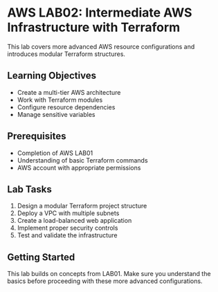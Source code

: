 # AWS LAB02: Intermediate AWS Infrastructure with Terraform

This lab covers more advanced AWS resource configurations and introduces modular Terraform structures.

## Learning Objectives

- Create a multi-tier AWS architecture
- Work with Terraform modules
- Configure resource dependencies
- Manage sensitive variables

## Prerequisites

- Completion of AWS LAB01
- Understanding of basic Terraform commands
- AWS account with appropriate permissions

## Lab Tasks

1. Design a modular Terraform project structure
2. Deploy a VPC with multiple subnets
3. Create a load-balanced web application
4. Implement proper security controls
5. Test and validate the infrastructure

## Getting Started

This lab builds on concepts from LAB01. Make sure you understand the basics before proceeding with these more advanced configurations. 